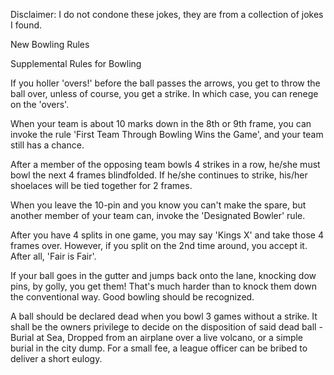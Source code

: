 Disclaimer: I do not condone these jokes, they are from a collection of jokes I found.

New Bowling Rules

Supplemental Rules for Bowling 

If you holler 'overs!' before the ball passes the arrows, you get to throw the ball over, unless of course, you get a strike. In which case, you can renege on the 'overs'. 

When your team is about 10 marks down in the 8th or 9th frame, you can invoke the rule 'First Team Through Bowling Wins the Game', and your team still has a chance. 

After a member of the opposing team bowls 4 strikes in a row, he/she must bowl the next 4 frames blindfolded. If he/she continues to strike, his/her shoelaces will be tied together for 2 frames. 

When you leave the 10-pin and you know you can't make the spare, but another member of your team can, invoke the 'Designated Bowler' rule. 

After you have 4 splits in one game, you may say 'Kings X' and take those 4 frames over. However, if you split on the 2nd time around, you accept it. After all, 'Fair is Fair'. 

If your ball goes in the gutter and jumps back onto the lane, knocking dow pins, by golly, you get them! That's much harder than to knock them down the conventional way. Good bowling should be recognized. 

A ball should be declared dead when you bowl 3 games without a strike. It shall be the owners privilege to decide on the disposition of said dead ball - Burial at Sea, Dropped from an airplane over a live volcano, or a simple burial in the city dump. For a small fee, a league officer can be bribed to deliver a short eulogy.

